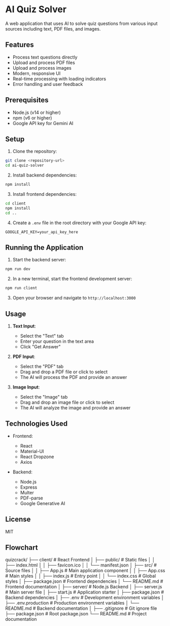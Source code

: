 # AI Quiz Solver

A web application that uses AI to solve quiz questions from various input sources including text, PDF files, and images.

## Features

- Process text questions directly
- Upload and process PDF files
- Upload and process images
- Modern, responsive UI
- Real-time processing with loading indicators
- Error handling and user feedback

## Prerequisites

- Node.js (v14 or higher)
- npm (v6 or higher)
- Google API key for Gemini AI

## Setup

1. Clone the repository:
```bash
git clone <repository-url>
cd ai-quiz-solver
```

2. Install backend dependencies:
```bash
npm install
```

3. Install frontend dependencies:
```bash
cd client
npm install
cd ..
```

4. Create a `.env` file in the root directory with your Google API key:
```
GOOGLE_API_KEY=your_api_key_here
```

## Running the Application

1. Start the backend server:
```bash
npm run dev
```

2. In a new terminal, start the frontend development server:
```bash
npm run client
```

3. Open your browser and navigate to `http://localhost:3000`

## Usage

1. **Text Input**:
   - Select the "Text" tab
   - Enter your question in the text area
   - Click "Get Answer"

2. **PDF Input**:
   - Select the "PDF" tab
   - Drag and drop a PDF file or click to select
   - The AI will process the PDF and provide an answer

3. **Image Input**:
   - Select the "Image" tab
   - Drag and drop an image file or click to select
   - The AI will analyze the image and provide an answer

## Technologies Used

- Frontend:
  - React
  - Material-UI
  - React Dropzone
  - Axios

- Backend:
  - Node.js
  - Express
  - Multer
  - PDF-parse
  - Google Generative AI

## License

MIT 

## Flowchart

quizcrack/
├── client/                      # React Frontend
│   ├── public/                  # Static files
│   │   ├── index.html
│   │   ├── favicon.ico
│   │   └── manifest.json
│   ├── src/                     # Source files
│   │   ├── App.js               # Main application component
│   │   ├── App.css              # Main styles
│   │   ├── index.js             # Entry point
│   │   └── index.css            # Global styles
│   ├── package.json             # Frontend dependencies
│   └── README.md                # Frontend documentation
│
├── server/                      # Node.js Backend
│   ├── server.js                # Main server file
│   ├── start.js                 # Application starter
│   ├── package.json             # Backend dependencies
│   ├── .env                     # Development environment variables
│   ├── .env.production          # Production environment variables
│   └── README.md                # Backend documentation
│
├── .gitignore                   # Git ignore file
├── package.json                 # Root package.json
└── README.md                    # Project documentation